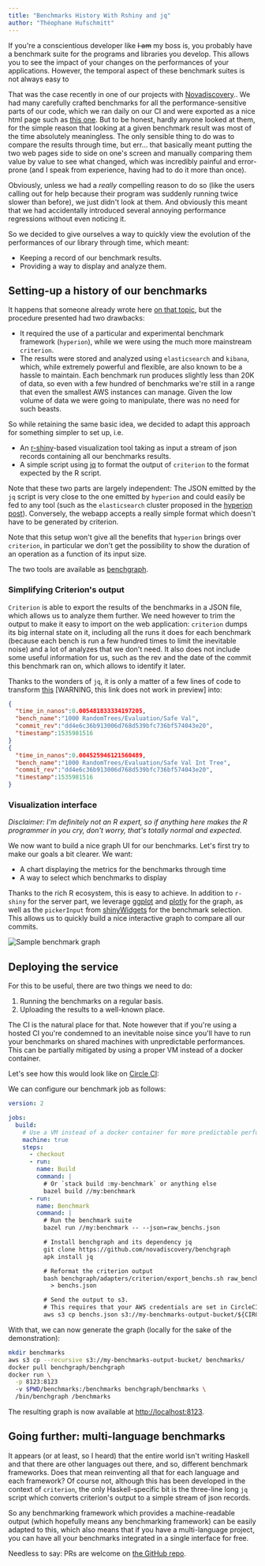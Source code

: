 ```yaml
---
title: "Benchmarks History With Rshiny and jq"
author: "Théophane Hufschmitt"
---
```


If you're a conscientious developer like ~~I am~~ my boss is, you probably have
a benchmark suite for the programs and libraries you develop. This allows you
to see the impact of your changes on the performances of your applications.
However, the temporal aspect of these benchmark suites is not always easy to

That was the case recently in one of our projects with
[Novadiscovery](www.novadiscovery.com)..
We had many carefully crafted benchmarks for all the performance-sensitive
parts of our code, which we ran daily on our CI and were exported as a nice html
page such as [this one][criterion-html-sample].
But to be honest, hardly anyone looked at them, for the simple reason that
looking at a given benchmark result was most of the time absolutely meaningless.
The only sensible thing to do was to compare the results through time, but err…  that
basically meant putting the two web pages side to side on one's screen and
manually comparing them value by value to see what changed, which was
incredibly painful and error-prone (and I speak from experience, having had to do it
more than once).

[criterion-html-sample]: http://www.serpentine.com/criterion/report.html

Obviously, unless we had a *really* compelling reason to do so (like the users
calling out for help because their program was suddenly running twice slower
than before), we just didn't look at them. And obviously this meant that we had
accidentally introduced several annoying performance regressions without even
noticing it.

So we decided to give ourselves a way to quickly view the evolution of the
performances of our library through time, which meant:

- Keeping a record of our benchmark results.
- Providing a way to display and analyze them.

## Setting-up a history of our benchmarks

[hyperion-post]: https://www.tweag.io/posts/2017-09-06-hyperion.html

It happens that someone already wrote here [on that topic][hyperion-post],
but the procedure presented had two drawbacks:

- It required the use of a particular and experimental benchmark framework
  (`hyperion`), while we were using the much more mainstream `criterion`.
- The results were stored and analyzed using `elasticsearch` and `kibana`,
  which, while extremely powerful and flexible, are also known to be a hassle
  to maintain.
  Each benchmark run produces slightly less than 20K of data, so even
  with a few hundred of benchmarks we're still in a range that even the smallest
  AWS instances can manage.
  Given the low volume of data we were going to manipulate, there was no need
  for such beasts.

So while retaining the same basic idea, we decided to adapt this approach
for something simpler to set up, i.e.

- An [r-shiny][r-shiny]-based visualization tool taking as input a stream of
  json records containing all our benchmarks results.
- A simple script using [jq][jq] to format the output of `criterion` to the format
  expected by the R script.

[r-shiny]: https://shiny.rstudio.com/
[jq]: https://stedolan.github.io/jq/

Note that these two parts are largely independent: The JSON emitted by the `jq`
script is very close to the one emitted by `hyperion` and could easily be fed
to any tool (such as the `elasticsearch` cluster proposed in the [hyperion
post][hyperion-post]). Conversely, the webapp accepts a really simple
format which doesn't have to be generated by criterion.

Note that this setup won't give all the benefits that `hyperion` brings over
`criterion`, in particular we don't get the possibility to show the duration of
an operation as a function of its input size.

The two tools are available as [benchgraph][benchgraph].

[benchgraph]: https://github.com/novadiscovery/benchgraph

### Simplifying Criterion's output

`Criterion` is able to export the results of the benchmarks in a JSON file,
which allows us to analyze them further.
We need however to trim the output to make it easy to import on the web
application: `criterion` dumps its big internal state on it, including all
the runs it does for each benchmark (because each bench is run a few hundred
times to limit the inevitable noise) and a lot of analyzes that we don't need.
It also does not include some useful information for us, such as the rev
and the date of the commit this benchmark ran on, which allows to
identify it later.

Thanks to the wonders of `jq`, it is only a matter of a few lines of code to
transform [this](/criterion-output.json) [WARNING, this link does not work in preview] into:

```json
{
  "time_in_nanos":0.005481833334197205,
  "bench_name":"1000 RandomTrees/Evaluation/Safe Val",
  "commit_rev":"dd4e6c36b913006d768d539bfc736bf574043e20",
  "timestamp":1535981516
}
{
  "time_in_nanos":0.004525946121560489,
  "bench_name":"1000 RandomTrees/Evaluation/Safe Val Int Tree",
  "commit_rev":"dd4e6c36b913006d768d539bfc736bf574043e20",
  "timestamp":1535981516
}
```

### Visualization interface

*Disclaimer: I'm definitely not an R expert, so if anything here makes the
R programmer in you cry, don't worry, that's totally normal and expected.*

We now want to build a nice graph UI for our benchmarks.
Let's first try to make our goals a bit clearer. We want:

- A chart displaying the metrics for the benchmarks through time
- A way to select which benchmarks to display

Thanks to the rich R ecosystem, this is easy to achieve. In addition to
`r-shiny` for the server part, we leverage [ggplot][ggplot] and
[plotly][plotly] for the graph, as well as the `pickerInput` from
[shinyWidgets][shinyWidgets] for the benchmark selection. This allows us to
quickly build a nice interactive graph to compare all our commits.

<img title="Sample benchmark graph" alt="Sample benchmark graph" src="../img/posts/benchgraph_screenshot.png" style="max-width: 100%; max-height: 100%"></img>

[ggplot]: https://ggplot2.tidyverse.org/
[plotly]: https://plot.ly/r/
[shinyWidgets]: https://rdrr.io/cran/shinyWidgets/

## Deploying the service

For this to be useful, there are two things we need to do:

1. Running the benchmarks on a regular basis.
2. Uploading the results to a well-known place.

The CI is the natural place for that. Note however that if you're using a
hosted CI you're condemned to an inevitable noise since you'll have to run your
benchmarks on shared machines with unpredictable performances.
This can be partially mitigated by using a proper VM instead of a
docker container.

Let's see how this would look like on [Circle CI][circleci]:

[circleci]: http://circleci.com/

We can configure our benchmark job as follows:

```yaml
version: 2

jobs:
  build:
    # Use a VM instead of a docker container for more predictable performances
    machine: true
    steps:
      - checkout
      - run:
        name: Build
        command: |
          # Or `stack build :my-benchmark` or anything else
          bazel build //my:benchmark
      - run:
        name: Benchmark
        command: |
          # Run the benchmark suite
          bazel run //my:benchmark -- --json=raw_benchs.json

          # Install benchgraph and its dependency jq
          git clone https://github.com/novadiscovery/benchgraph
          apk install jq

          # Reformat the criterion output
          bash benchgraph/adapters/criterion/export_benchs.sh raw_benchs.json \
            > benchs.json

          # Send the output to s3.
          # This requires that your AWS credentials are set in CircleCI's config
          aws s3 cp benchs.json s3://my-benchmarks-output-bucket/${CIRCLE_SHA1}.json
```

With that, we can now generate the graph (locally for the sake of the
demonstration):

```sh
mkdir benchmarks
aws s3 cp --recursive s3://my-benchmarks-output-bucket/ benchmarks/
docker pull benchgraph/benchgraph
docker run \
  -p 8123:8123
  -v $PWD/benchmarks:/benchmarks benchgraph/benchmarks \
  /bin/benchgraph /benchmarks
```

The resulting graph is now available at <http://localhost:8123>.

## Going further: multi-language benchmarks

It appears (or at least, so I heard) that the entire world isn't writing Haskell
and that there are other languages out there, and so, different benchmark
frameworks. Does that mean reinventing all that for each language and each
framework? Of course not, although this has been developed in the context of
`criterion`, the only Haskell-specific bit is the three-line long `jq` script
which converts criterion's output to a simple stream of json records.

So any benchmarking framework which provides a machine-readable output (which
hopefully means any benchmarking framework) can be easily adapted to this,
which also means that if you have a multi-language project, you can have all
your benchmarks integrated in a single interface for free.

Needless to say: PRs are welcome on [the GitHub repo][benchgraph_github].

[benchgraph_github]: https://github.com/novadiscovery/benchgraph
